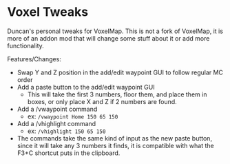 # Voxel Tweaks

Duncan's personal tweaks for VoxelMap.
This is not a fork of VoxelMap, it is more of an addon mod that will change some stuff about it or add more functionality.

Features/Changes:
- Swap Y and Z position in the add/edit waypoint GUI to follow regular MC order
- Add a paste button to the add/edit waypoint GUI
  - This will take the first 3 numbers, floor them, and place them in boxes, or only place X and Z if 2 numbers are found.
- Add a /vwaypoint command
  - ex: `/vwaypoint Home 150 65 150`
- Add a /vhighlight command
  - ex: `/vhighlight 150 65 150`
- The commands take the same kind of input as the new paste button, since it will take any 3 numbers it finds, it is compatible with what the F3+C shortcut puts in the clipboard.
